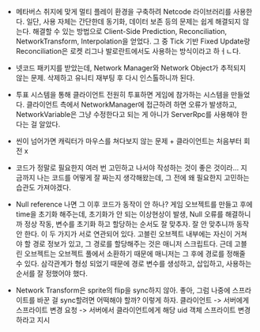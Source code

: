 - 메타버스 취지에 맞게 멀티 플레이 환경을 구축하려 Netcode 라이브러리를 사용한다. 일단, 사용 자체는 간단한데 동기화, 데이터 보존 등의 문제는 쉽게 해결되지 않는다. 해결할 수 있는 방법으로 Client-Side Prediction, Reconciliation, NetworkTransform, Interpolation을 얻었다. 그 중 Tick 기반 Fixed Update랑 Reconciliation은 로켓 리그나 발로란트에서도 사용하는 방식이라고 하ㅓㄴ다.

- 넷코드 패키지를 받았는데, Network Manager와 Network Object가 추적되지 않는 문제. 삭제하고 유니티 재부팅 후 다시 인스톨하니까 된다.

- 투표 시스템을 통해 클라이언트 전원히 투표하면 게임에 참가하는 시스템을 만들었다. 클라이언트 측에서 NetworkManager에 접근하려 하면 오류가 발생하고, NetworkVariable은 그냥 수정한다고 되는 게 아니가 ServerRpc를 사용해야 한다는 걸 알았다.

- 씬이 넘어가면 캐릭터가 마우스를 쳐다보지 않는 문제 + 클라이언트는 처음부터 회전 x

- 코드가 정말로 필요한지 여러 번 고민하고 나서야 작성하는 것이 좋은 것이라... 지금까지 나는 코드를 어떻게 잘 짜는지 생각해왔는데, 그 전에 왜 필요한지 고민하는 습관도 가져야겠다.

- Null reference 나면 그 이후 코드가 동작이 안 하나? 게임 오브젝트를 만들고 후에 time을 초기화 해주는데, 초기화가 안 되는 이상현상이 발생, Null 오류를 해결하니까 정상 작동, 변수를 초기화 하고 할당하는 순서도 잘 맞추자. 잘 안 맞추니까 동작 안 한다. 이 두 가지가 서로 연관되어 있다. 고블린 오브젝트 내부에는 자신이 거쳐야 할 경로 정보가 있고, 그 경로를 할당해주는 것은 매니저 스크립트다. 근데 고블린 오브젝트는 오브젝트 풀에서 소환하기 때문에 매니저는 그 후에 경로를 정해줄 수 있다. 삼각관계가 형성 되었기 때문에 경로 변수를 생성하고, 삽입하고, 사용하는 순서를 잘 정했어야 했다.

- Network Transform은 sprite의 flip을 sync하지 않아. 좋아, 그럼 나중에 스프라이트를 바꾼 걸 sync할려면 어떡해야 할까? 이렇게 하자. 클라이언트 -> 서버에게 스프라이트 변경 요청 -> 서버에서 클라이언트에게 해당 uid 객체 스프라이트 변경하라고 지시